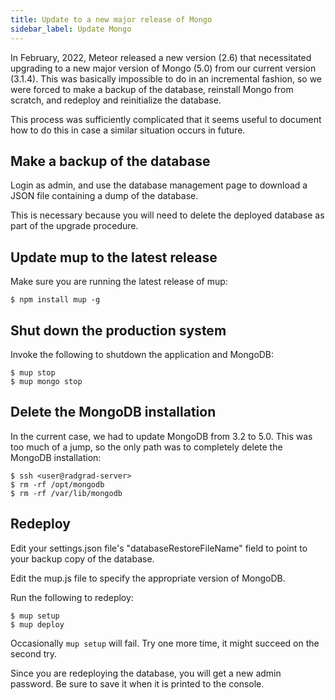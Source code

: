 ```yaml
---
title: Update to a new major release of Mongo
sidebar_label: Update Mongo
---
```


In February, 2022, Meteor released a new version (2.6) that necessitated upgrading to a new major version of Mongo (5.0) from our current version (3.1.4).  This was basically impossible to do in an incremental fashion, so we were forced to make a backup of the database, reinstall Mongo from scratch, and redeploy and reinitialize the database. 

This process was sufficiently complicated that it seems useful to document how to do this in case a similar situation occurs in future.

## Make a backup of the database

Login as admin, and use the database management page to download a JSON file containing a dump of the database. 

This is necessary because you will need to delete the deployed database as part of the upgrade procedure.

## Update mup to the latest release

Make sure you are running the latest release of mup:

```
$ npm install mup -g
```

## Shut down the production system

Invoke the following to shutdown the application and MongoDB:

```
$ mup stop
$ mup mongo stop
```

## Delete the MongoDB installation

In the current case, we had to update MongoDB from 3.2 to 5.0.  This was too much of a jump, so the only path was to completely delete the MongoDB installation:

```
$ ssh <user@radgrad-server>
$ rm -rf /opt/mongodb
$ rm -rf /var/lib/mongodb
```

## Redeploy

Edit your settings.json file's "databaseRestoreFileName" field to point to your backup copy of the database.

Edit the mup.js file to specify the appropriate version of MongoDB.

Run the following to redeploy:

```
$ mup setup
$ mup deploy
```

Occasionally `mup setup` will fail. Try one more time, it might succeed on the second try.

Since you are redeploying the database, you will get a new admin password. Be sure to save it when it is printed to the console.